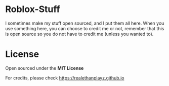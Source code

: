 # Roblox-Stuff

I sometimes make my stuff open sourced, and I put them all here.
When you use something here, you can choose to credit me or not, remember that this is open source so you do not have to credit me (unless you wanted to).

# License

Open sourced under the **MIT License**

For credits, please check https://realethanplayz.github.io
